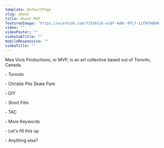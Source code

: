 ```yaml
---
template: DefaultPage
slug: about
title: About MVP
featuredImage: "https://ucarecdn.com/f1556116-acdf-4d0c-9fc7-11f0f0609b37/"
video: ""
videoPoster: ""
videoSubTitle: ""
mobileResponsive: ""
videoTitle: ""
---
```

Mea Vicis Productions, or MVP, is an art collective based out of Toronto, Canada.



\- Toronto

\- Christie Pits Skate Park

\- DIY

\- Short Film

\- TAC

\- More Keywords

\- Let's fill this up

\- Anything else?